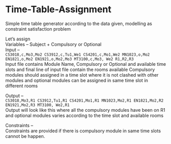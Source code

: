 # Time-Table-Assignment
Simple time table generator according  to the data given, modelling as constraint satisfaction problem

Let’s assign<br>
Variables – Subject + Compulsory or Optional<br>
Input – 	<br>
`CS3018,c,Mo3,Mo2
CS3912,c,Tu1,We1
CS4201,c,Mo1,We2
MN1023,o,Mo2
EN1821,o,Mo2
EN1921,o,Mo2,Mo3
MT3100,c,Mo3, We2
R1,R2,R3` <br>
Input file contains Module Name, Compulsory or Optional and available time slots and final line of input file contain the rooms available
Compulsory modules should assigned in a time slot where it is not clashed with other modules and optional modules can be assigned in same time slot in different rooms

Output – <br>
`CS3018,Mo3,R1
CS3912,Tu1,R1
CS4201,Mo1,R1
MN1023,Mo2,R1
EN1821,Mo2,R2
EN1921,Mo2,R3
MT3100, We2,R1`<br>
Output will look like this where all the compulsory modules have been on R1 and optional modules varies according to the time slot and available rooms

Constraints – <br>
Constraints are provided if there is compulsory module in same time slots cannot be happen.


